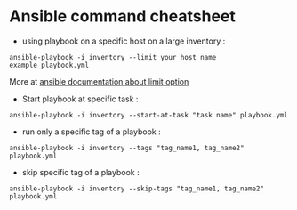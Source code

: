 # Ansible command cheatsheet

- using playbook on a specific host on a large inventory :
```
ansible-playbook -i inventory --limit your_host_name example_playbook.yml
```

More at [ansible documentation about limit option](https://docs.ansible.com/ansible/latest/inventory_guide/intro_patterns.html#id12)

- Start playbook at specific task :
```
ansible-playbook -i inventory --start-at-task "task name" playbook.yml
```

- run only a specific tag of a playbook :
```
ansible-playbook -i inventory --tags "tag_name1, tag_name2" playbook.yml
```

- skip specific tag of a playbook :
```
ansible-playbook -i inventory --skip-tags "tag_name1, tag_name2" playbook.yml
```